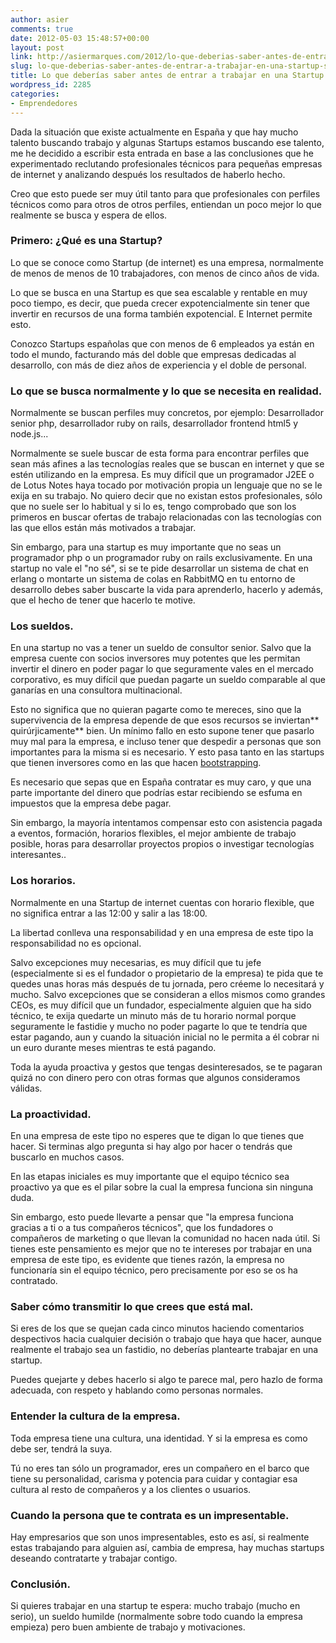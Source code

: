 ```yaml
---
author: asier
comments: true
date: 2012-05-03 15:48:57+00:00
layout: post
link: http://asiermarques.com/2012/lo-que-deberias-saber-antes-de-entrar-a-trabajar-en-una-startup-si-eres-programador/
slug: lo-que-deberias-saber-antes-de-entrar-a-trabajar-en-una-startup-si-eres-programador
title: Lo que deberías saber antes de entrar a trabajar en una Startup si eres programador
wordpress_id: 2285
categories:
- Emprendedores
---
```


Dada la situación que existe actualmente en España y que hay mucho talento buscando trabajo y algunas Startups estamos buscando ese talento, me he decidido a escribir esta entrada en base a las conclusiones que he experimentado reclutando profesionales técnicos para pequeñas empresas de internet y analizando después los resultados de haberlo hecho.

Creo que esto puede ser muy útil tanto para que profesionales con perfiles técnicos como para otros de otros perfiles, entiendan un poco mejor lo que realmente se busca y espera de ellos.


### Primero: ¿Qué es una Startup?


Lo que se conoce como Startup (de internet) es una empresa, normalmente de menos de menos de 10 trabajadores, con menos de cinco años de vida.

Lo que se busca en una Startup es que sea escalable y rentable en muy poco tiempo, es decir, que pueda crecer expotencialmente sin tener que invertir en recursos de una forma también expotencial. E Internet permite esto.

Conozco Startups españolas que con menos de 6 empleados ya están en todo el mundo, facturando más del doble que empresas dedicadas al desarrollo, con más de diez años de experiencia y el doble de personal.


### Lo que se busca normalmente y lo que se necesita en realidad.


Normalmente se buscan perfiles muy concretos, por ejemplo: Desarrollador senior php, desarrollador ruby on rails, desarrollador frontend html5 y node.js...

Normalmente se suele buscar de esta forma para encontrar perfiles que sean más afines a las tecnologías reales que se buscan en internet y que se estén utilizando en la empresa. Es muy difícil que un programador J2EE o de Lotus Notes haya tocado por motivación propia un lenguaje que no se le exija en su trabajo. No quiero decir que no existan estos profesionales, sólo que no suele ser lo habitual y si lo es, tengo comprobado que son los primeros en buscar ofertas de trabajo relacionadas con las tecnologías con las que ellos están más motivados a trabajar.

Sin embargo, para una startup es muy importante que no seas un programador php o un programador ruby on rails exclusivamente. En una startup no vale el "no sé", si se te pide desarrollar un sistema de chat en erlang o montarte un sistema de colas en RabbitMQ en tu entorno de desarrollo debes saber buscarte la vida para aprenderlo, hacerlo y además, que el hecho de tener que hacerlo te motive.


### Los sueldos.


En una startup no vas a tener un sueldo de consultor senior. Salvo que la empresa cuente con socios inversores muy potentes que les permitan invertir el dinero en poder pagar lo que seguramente vales en el mercado corporativo, es muy difícil que puedan pagarte un sueldo comparable al que ganarías en una consultora multinacional.

Esto no significa que no quieran pagarte como te mereces, sino que la supervivencia de la empresa depende de que esos recursos se inviertan** quirúrjicamente** bien. Un mínimo fallo en esto supone tener que pasarlo muy mal para la empresa, e incluso tener que despedir a personas que son importantes para la misma si es necesario. Y esto pasa tanto en las startups que tienen inversores como en las que hacen [bootstrapping](http://es.wikipedia.org/wiki/Bootstrapping_(negocios)).

Es necesario que sepas que en España contratar es muy caro, y que una parte importante del dinero que podrías estar recibiendo se esfuma en impuestos que la empresa debe pagar.

Sin embargo, la mayoría intentamos compensar esto con asistencia pagada a eventos, formación, horarios flexibles, el mejor ambiente de trabajo posible, horas para desarrollar proyectos propios o investigar tecnologías interesantes..


### Los horarios.


Normalmente en una Startup de internet cuentas con horario flexible, que no significa entrar a las 12:00 y salir a las 18:00.

La libertad conlleva una responsabilidad y en una empresa de este tipo la responsabilidad no es opcional.

Salvo excepciones muy necesarias, es muy difícil que tu jefe (especialmente si es el fundador o propietario de la empresa) te pida que te quedes unas horas más después de tu jornada, pero créeme lo necesitará y mucho. Salvo excepciones que se consideran a ellos mismos como grandes CEOs, es muy difícil que un fundador, especialmente alguien que ha sido técnico, te exija quedarte un minuto más de tu horario normal porque seguramente le fastidie y mucho no poder pagarte lo que te tendría que estar pagando, aun y cuando la situación inicial no le permita a él cobrar ni un euro durante meses mientras te está pagando.

Toda la ayuda proactiva y gestos que tengas desinteresados, se te pagaran quizá no con dinero pero con otras formas que algunos consideramos válidas.


### La proactividad.


En una empresa de este tipo no esperes que te digan lo que tienes que hacer. Si terminas algo pregunta si hay algo por hacer o tendrás que buscarlo en muchos casos.

En las etapas iniciales es muy importante que el equipo técnico sea proactivo ya que es el pilar sobre la cual la empresa funciona sin ninguna duda.

Sin embargo, esto puede llevarte a pensar que "la empresa funciona gracias a ti o a tus compañeros técnicos", que los fundadores o compañeros de marketing o que llevan la comunidad no hacen nada útil. Si tienes este pensamiento es mejor que no te intereses por trabajar en una empresa de este tipo, es evidente que tienes razón, la empresa no funcionaría sin el equipo técnico, pero precisamente por eso se os ha contratado.


### Saber cómo transmitir lo que crees que está mal.


Si eres de los que se quejan cada cinco minutos haciendo comentarios despectivos hacia cualquier decisión o trabajo que haya que hacer, aunque realmente el trabajo sea un fastidio, no deberías plantearte trabajar en una startup.

Puedes quejarte y debes hacerlo si algo te parece mal, pero hazlo de forma adecuada, con respeto y hablando como personas normales.


### Entender la cultura de la empresa.


Toda empresa tiene una cultura, una identidad. Y si la empresa es como debe ser, tendrá la suya.

Tú no eres tan sólo un programador, eres un compañero en el barco que tiene su personalidad, carisma y potencia para cuidar y contagiar esa cultura al resto de compañeros y a los clientes o usuarios.


### Cuando la persona que te contrata es un impresentable.


Hay empresarios que son unos impresentables, esto es así, si realmente estas trabajando para alguien así, cambia de empresa, hay muchas startups deseando contratarte y trabajar contigo.


### Conclusión.


Si quieres trabajar en una startup te espera: mucho trabajo (mucho en serio), un sueldo humilde (normalmente sobre todo cuando la empresa empieza) pero buen ambiente de trabajo y motivaciones.

